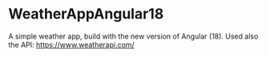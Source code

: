 # WeatherAppAngular18
A simple weather app, build with the new version of Angular (18). Used also the API: https://www.weatherapi.com/
